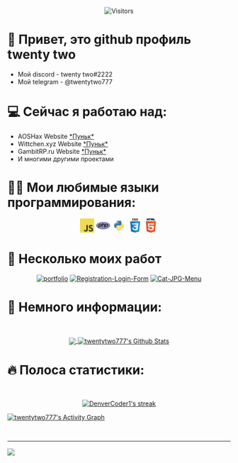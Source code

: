 <p align=center>
  <img alt="Visitors" src="https://visitor-badge.laobi.icu/badge?page_id=twentytwo777"/>
</p>

# 👋 Привет, это github профиль twenty two

- Мой discord - twenty two#2222
- Мой telegram - @twentytwo777

# 💻 Сейчас я работаю над:
  - AOSHax Website [\*Пуньк\*](https://vk.com/aoshax)  
  - Wittchen.xyz Website [\*Пуньк\*](https://wittchen.xyz)
  - GambitRP.ru Website [\*Пуньк\*](https://gambitrp.ru)
  - И многими другими проектами

# 👨‍💻 Мои любимые языки программирования:
<p align=center>
<img height="32" src="https://raw.githubusercontent.com/github/explore/80688e429a7d4ef2fca1e82350fe8e3517d3494d/topics/javascript/javascript.png" />
<img height="32" src="https://raw.githubusercontent.com/github/explore/80688e429a7d4ef2fca1e82350fe8e3517d3494d/topics/php/php.png" />
<img height="32" src="https://raw.githubusercontent.com/github/explore/80688e429a7d4ef2fca1e82350fe8e3517d3494d/topics/python/python.png" />
<img height="32" src="https://raw.githubusercontent.com/github/explore/80688e429a7d4ef2fca1e82350fe8e3517d3494d/topics/css/css.png" />
<img height="32" src="https://raw.githubusercontent.com/github/explore/80688e429a7d4ef2fca1e82350fe8e3517d3494d/topics/html/html.png" />
</p>

# 📃 Несколько моих работ

<p align=center>
  <a href="https://github.com/twentytwo777/portfolio">
    <img width="282" src="https://denvercoder1-github-readme-stats.vercel.app/api/pin/?username=twentytwo777&repo=portfolio&theme=react&bg_color=0D1117&hide_border=true" alt="portfolio"></a>
  <a href="https://github.com/twentytwo777/Registration-Login-Form">
    <img width="282" src="https://denvercoder1-github-readme-stats.vercel.app/api/pin/?username=twentytwo777&repo=Registration-Login-Form&theme=react&bg_color=0D1117&hide_border=true" alt="Registration-Login-Form"></a>
<a href="https://github.com/twentytwo777/Cat-JPG-Menu">
    <img width="282" src="https://denvercoder1-github-readme-stats.vercel.app/api/pin/?username=twentytwo777&repo=Cat-JPG-Menu&theme=react&bg_color=0D1117&hide_border=true" alt="Cat-JPG-Menu"></a>
</p>

# 📘 Немного информации:
<br>
<p align=center>
  <a href="https://github.com/anuraghazra/github-readme-stats">
  <img height=145 align=center src="https://github-readme-stats.vercel.app/api/top-langs/?username=twentytwo777&hide=c%23,powershell,java&title_color=2aa889&text_color=99d1ce&icon_color=2bbc8a&hide_border=true&bg_color=0c1014&langs_count=8&layout=compact" />
  </a>
  <a href="https://github.com/anuraghazra/github-readme-stats"><img align=center height=145 alt="twentytwo777's Github Stats" src="https://denvercoder1-github-readme-stats.vercel.app/api?username=twentytwo777&show_icons=true&count_private=true&theme=react&hide_border=true&bg_color=0D1117" /></a>
</p>

# 🔥 Полоса статистики:
<br>
<p align=center>
  <a href="https://github.com/DenverCoder1/github-readme-streak-stats">
    <img title="🔥 Get streak stats for your profile at git.io/streak-stats" alt="DenverCoder1's streak" src="https://github-readme-streak-stats.herokuapp.com/?user=twentytwo777&theme=black-ice&hide_border=true&stroke=0000&background=0D1117&ring=60D9FA&fire=60D9FA&currStreakLabel=60D9FA"/>
  </a>
</p>

<a href="https://github.com/ashutosh00710/github-readme-activity-graph"><img alt="twentytwo777's Activity Graph" src="https://activity-graph.herokuapp.com/graph?username=twentytwo777&bg_color=0D1117&color=5BCDEC&line=5BCDEC&point=FFFFFF&hide_border=true" /></a>

<br>

---

<img align=center src="https://i.imgur.com/FhHum5Y.png" />
